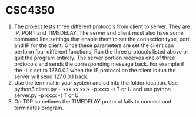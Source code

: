 # CSC4350
1. The project tests three different protocols from client to server. They are IP, PORT and TIMEDELAY. The server and client must also have some command line settings that enable them to set the connection type, port and IP for the client. Once these parameters are set the client can perform four different functions, Run the three protocols listed above or quit the program entirely. The server portion receives one of three protocols and sends the corresponding message back. For example if the -i is set to 127.0.0.1 when the IP protocol on the client is run the server will send 127.0.0.1 back.
2. Use the terminal in your system and cd into the folder location. Use python3 client.py -i xxx.xx.xx.x -p xxxx -t T or U
and use python server.py -p xxxx -t T or U.
3. On TCP sometimes the TIMEDELAY protocol fails to connect and terminates program.